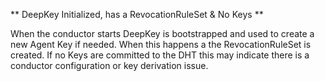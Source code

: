 ** DeepKey Initialized, has a RevocationRuleSet & No Keys **

When the conductor starts DeepKey is bootstrapped and used to create a new Agent Key if needed. When this happens a the RevocationRuleSet is created. If no Keys are committed to the DHT this may indicate there is a conductor configuration or key derivation issue.
